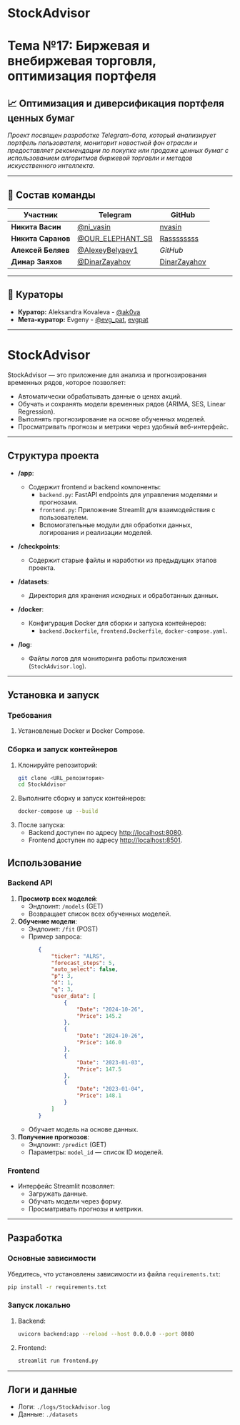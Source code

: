 # StockAdvisor
# Тема №17: Биржевая и внебиржевая торговля, оптимизация портфеля

## 📈 Оптимизация и диверсификация портфеля ценных бумаг

*Проект посвящен разработке Telegram-бота, который анализирует портфель пользователя, мониторит новостной фон отрасли и предоставляет рекомендации по покупке или продаже ценных бумаг с использованием алгоритмов биржевой торговли и методов искусственного интеллекта.*

---

## 👥 Состав команды

| Участник            | Telegram                                     | GitHub                                          |
|---------------------|----------------------------------------------|-------------------------------------------------|
| **Никита Васин**    | [@ni_vasin](https://t.me/ni_vasin)          | [nvasin](https://github.com/nvasin)             |
| **Никита Саранов**  | [@OUR_ELEPHANT_SB](https://t.me/OUR_ELEPHANT_SB) | [Rassssssss](https://github.com/Rassssssss)             |
| **Алексей Беляев**  | [@AlexeyBelyaev1](https://t.me/AlexeyBelyaev1) | *GitHub*                               |
| **Динар Заяхов**    | [@DinarZayahov](https://t.me/DinarZayahov)  | [DinarZayahov](https://github.com/DinarZayahov) |

---

## 📝 Кураторы

- **Куратор:** Aleksandra Kovaleva - [@ak0va](https://t.me/ak0va)
- **Мета-куратор:** Evgeny - [@evg_pat](https://t.me/evg_pat), [evgpat](https://github.com/evgpat)

---
# StockAdvisor

StockAdvisor — это приложение для анализа и прогнозирования временных рядов, которое позволяет:
- Автоматически обрабатывать данные о ценах акций.
- Обучать и сохранять модели временных рядов (ARIMA, SES, Linear Regression).
- Выполнять прогнозирование на основе обученных моделей.
- Просматривать прогнозы и метрики через удобный веб-интерфейс.

---

## Структура проекта

- **/app**:
  - Содержит frontend и backend компоненты:
    - `backend.py`: FastAPI endpoints для управления моделями и прогнозами.
    - `frontend.py`: Приложение Streamlit для взаимодействия с пользователем.
    - Вспомогательные модули для обработки данных, логирования и реализации моделей.

- **/checkpoints**:
  - Содержит старые файлы и наработки из предыдущих этапов проекта.

- **/datasets**:
  - Директория для хранения исходных и обработанных данных.

- **/docker**:
  - Конфигурация Docker для сборки и запуска контейнеров:
    - `backend.Dockerfile`, `frontend.Dockerfile`, `docker-compose.yaml`.

- **/log**:
  - Файлы логов для мониторинга работы приложения (`StockAdvisor.log`).

---

## Установка и запуск

### Требования
1. Установленые Docker и Docker Compose.

### Сборка и запуск контейнеров
1. Клонируйте репозиторий:
   ```bash
   git clone <URL_репозитория>
   cd StockAdvisor
   ```
2. Выполните сборку и запуск контейнеров:
   ```bash
   docker-compose up --build
   ```
3. После запуска:
   - Backend доступен по адресу [http://localhost:8080](http://localhost:8080).
   - Frontend доступен по адресу [http://localhost:8501](http://localhost:8501).

## Использование

### Backend API
1. **Просмотр всех моделей**:
   - Эндпоинт: `/models` (GET)
   - Возвращает список всех обученных моделей.
2. **Обучение модели**:
   - Эндпоинт: `/fit` (POST)
   - Пример запроса:
     ```json
        {
            "ticker": "ALRS",
            "forecast_steps": 5,
            "auto_select": false,
            "p": 3,
            "d": 1,
            "q": 3,
            "user_data": [
                {
                    "Date": "2024-10-26",
                    "Price": 145.2
                },
                {
                    "Date": "2024-10-26",
                    "Price": 146.0
                },
                {
                    "Date": "2023-01-03",
                    "Price": 147.5
                },
                {
                    "Date": "2023-01-04",
                    "Price": 148.1
                }
            ]
        }
     ```
   - Обучает модель на основе данных.
3. **Получение прогнозов**:
   - Эндпоинт: `/predict` (GET)
   - Параметры: `model_id` — список ID моделей.

### Frontend
- Интерфейс Streamlit позволяет:
  - Загружать данные.
  - Обучать модели через форму.
  - Просматривать прогнозы и метрики.

---

## Разработка

### Основные зависимости
Убедитесь, что установлены зависимости из файла `requirements.txt`:
```bash
pip install -r requirements.txt
```

### Запуск локально
1. Backend:
   ```bash
   uvicorn backend:app --reload --host 0.0.0.0 --port 8080
   ```
2. Frontend:
   ```bash
   streamlit run frontend.py
   ```

---

## Логи и данные
- Логи: `./logs/StockAdvisor.log`
- Данные: `./datasets`

